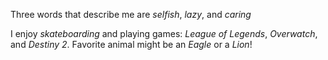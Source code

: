 Three words that describe me are *selfish*, *lazy*, and *caring*

I enjoy *skateboarding* and playing games: *League of Legends*, *Overwatch*, and *Destiny 2*.
Favorite animal might be an _Eagle_ or a _Lion_!


